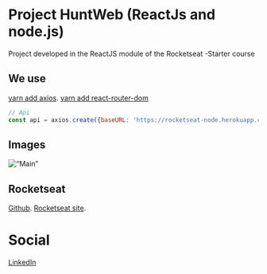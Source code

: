 # Project HuntWeb (ReactJs and node.js)

Project developed in the ReactJS module of the Rocketseat -Starter course

## We use

[yarn add axios](https://github.com/axios/axios).
[yarn add react-router-dom](https://github.com/ReactTraining/react-router/tree/master/packages/react-router-dom)

```javascript
// Api
const api = axios.create({baseURL: 'https://rocketseat-node.herokuapp.com/api' });
```
## Images
<img src=“./img-github/Details.png” alt=“Main”>

## Rocketseat

[Github](https://github.com/Rocketseat).
[Rocketseat site](https://rocketseat.com.br).

# Social

<a href=“https://www.linkedin.com/in/christiansousaa/“>LinkedIn</a>



